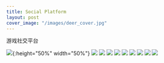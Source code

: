 ```yaml
---
title: Social Platform
layout: post
cover_image: "/images/deer_cover.jpg"
---
```

游戏社交平台

![](/images/deer_10.jpg){:height="50%" width="50%"}
![](/images/deer_1.jpg)
![](/images/deer_2.jpg)
![](/images/deer_3.jpg)
![](/images/deer_4.jpg)
![](/images/deer_5.jpg)
![](/images/deer_6.jpg)
![](/images/deer_7.jpg)
![](/images/deer_8.jpg)
![](/images/deer_9.jpg)
